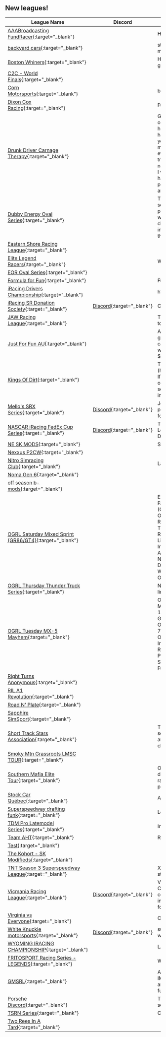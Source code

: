 ## New leagues!

| League Name | Discord | About |
|-------------------------------------------------------------------------------------------------------------------------------------|----------------------------------------------------------|------------------------------------------------------------------------------------------------------------------------------------------------------------------------------------------------------------------------------------------------------------------------------------------------------------------------------------------------------------------------------------------------------------------------------------------------------------------------------------------------------------------------------------------------------------------------------------------------------------------------------------------------------------------------------------------------------------------------------------------------------------------------------------------|
|[AAABroadcasting FundRacer](https://members.iracing.com/membersite/member/LeagueView.do?league=10242){:target="_blank"} | |Hosting AAABroadcasting Charity Races |
|[backyard cars](https://members.iracing.com/membersite/member/LeagueView.do?league=10265){:target="_blank"} | |started on 10/5/2023 its a sk modified tour that runs on mondays |
|[Boston Whiners](https://members.iracing.com/membersite/member/LeagueView.do?league=10245){:target="_blank"} | |Haterade, it's got what plants crave\. Petroleum fortified groundwater runoff\. |
|[C2C \- World Finals](https://members.iracing.com/membersite/member/LeagueView.do?league=10263){:target="_blank"} | | |
|[Corn Motorsports](https://members.iracing.com/membersite/member/LeagueView.do?league=10251){:target="_blank"} | |big blocks and 358 mods |
|[Dixon Cox Racing](https://members.iracing.com/membersite/member/LeagueView.do?league=10234){:target="_blank"} | |Fun League\. Come One Come All \! |
|[Drunk Driver Carnage Therapy](https://members.iracing.com/membersite/member/LeagueView.do?league=10248){:target="_blank"} | |Get drunk, and drive really fast cars at very high speeds on really twisty roads\. So you're too drunk to race? Not here\! See how bad you \*\*\* driving when you're hammered, and cause no harm or damage\. Drive any car you own\. Will this stop you from driving drunk IRL? IDK, maybe\. You think you are a great driver when you can't even walk? Here's your chance to prove it\. I got this idea trying to drive a GT3 BMW M4 @ Road Atlanta\. I could not make it through the first chicanes, and I did not think I was that drunk\. I am willing to pony up $10 bucks US, hard earned bucks to make it happen and If just 1 person sees the light, it's a win\.\.\.and it will be pretty fun and funny too\! |
|[Dubby Energy Oval Series](https://members.iracing.com/membersite/member/LeagueView.do?league=10262){:target="_blank"} | |This league is about having fun\. We are looking to start seasons up for a oval as well as for road\. If this gets popular enough where we get 15\-20 drivers every race we will start having cash prizes for wins and championships\. for now the league has no fees but if interested in supporting the cash prizes please contact the league owner\. |
|[Eastern Shore Racing League](https://members.iracing.com/membersite/member/LeagueView.do?league=10231){:target="_blank"} | | |
|[Elite Legend Racers](https://members.iracing.com/membersite/member/LeagueView.do?league=10235){:target="_blank"} | |We Strictly Race Advanced Legends\. |
|[EOR Oval Series](https://members.iracing.com/membersite/member/LeagueView.do?league=10224){:target="_blank"} | | |
|[Formula for Fun](https://members.iracing.com/membersite/member/LeagueView.do?league=10268){:target="_blank"} | |Fun League for people trying to get better |
|[iRacing Drivers Championship](https://members.iracing.com/membersite/member/LeagueView.do?league=10266){:target="_blank"} | |https://discord\.gg/XdVNJRw |
|[iRacing SR Donation Society](https://members.iracing.com/membersite/member/LeagueView.do?league=10255){:target="_blank"} |[Discord](https://discord.gg/r6y67PJ6za){:target="_blank"} |Created by former ACCSS members |
|[JAW Racing League](https://members.iracing.com/membersite/member/LeagueView.do?league=10232){:target="_blank"} | |The idea is to have folks here who are honest and willing to own up to mistakes\. Clean good hard racing is king |
|[Just For Fun AU](https://members.iracing.com/membersite/member/LeagueView.do?league=10223){:target="_blank"} | |Aussie Racing League \- No cost to race, no prizes, just good fun\.   The League is free however if you want to you can donate by Gifting Iracing Dollars on the Iracing website to Adam Bianchetti\. Each race costs about $1USD |
|[Kings Of Dirt](https://members.iracing.com/membersite/member/LeagueView.do?league=10252){:target="_blank"} | |This is a league hosted by Vanderpool Racing \(https://www\.facebook\.com/gaming/VanderpoolRacing\)\. If you are interested either apply directly to this league, or message the team page \(which we are more likely to see\) to be put on our list of drivers who are applied to be invited\. |
|[Mello's SRX Series](https://members.iracing.com/membersite/member/LeagueView.do?league=10240){:target="_blank"} |[Discord](https://discord.gg/ypMBVAgTkF){:target="_blank"} |Join Mello's SRX Series to enjoy exciting and action packed racing events\. This league is getting prepared for the SRX car to come available to iRacing\. |
|[NASCAR iRacing FedEx Cup Series](https://members.iracing.com/membersite/member/LeagueView.do?league=10218){:target="_blank"} |[Discord](https://discord.gg/RjweTVGhrd){:target="_blank"} |The NASCAR iRacing FedEx Cup Series is an iRacing League run by YouTuber Ethan Trendler\. Experienced Drivers Only\. |
|[NE SK MODS](https://members.iracing.com/membersite/member/LeagueView.do?league=10259){:target="_blank"} | |Strictly Sk Mods |
|[Nexxus P2CW](https://members.iracing.com/membersite/member/LeagueView.do?league=10249){:target="_blank"} | | |
|[Nitro Simracing Club](https://members.iracing.com/membersite/member/LeagueView.do?league=10258){:target="_blank"} | |La liga de Simracing mas grande de colombia |
|[Noma Gen 6](https://members.iracing.com/membersite/member/LeagueView.do?league=10267){:target="_blank"} | | |
|[off season b\-mods](https://members.iracing.com/membersite/member/LeagueView.do?league=10264){:target="_blank"} | | |
|[OGRL Saturday Mixed Sprint \(GR86/GT4\)](https://members.iracing.com/membersite/member/LeagueView.do?league=10244){:target="_blank"} | |Extension of Old Guy Racing League\. Follow us on Facebook and Join our Discord\!   Saturday Mixed Sprint \(GR86/GT4\)	Race Day		  			 Race Info\-	  Watkins Glen\- Boot		 October 7th	Setup	 Open  Charlotte Motorspeedway\- Roval		October 14th	Race Length	45 minutes  Canadian Tire Motorsports Park		October 21st	Quick Repairs	2  Road Atlanta\- Full		 October 28th	Qualifying	 3 laps/15min  Lime Rock Park\- Grand Prix		 November 4th		  Virginia International Raceway\- Full November 11th		  Road America\- Full		 November 18th		  Red Bull Ring\- Grand Prix		 November 25th		  Daytona International\- Road Course	December 2nd		  SPA\- Endurance Pits		 December 9th		  WeatherTech Laguna Seca\- Full		December 16th		  Okayama International\- Full		December 23rd		   |
|[OGRL Thursday Thunder Truck Series](https://members.iracing.com/membersite/member/LeagueView.do?league=10243){:target="_blank"} | |Nascar Trucks on various tracks\. 150 mile races, tire limits, 2 fast repairs, tire limits\. |
|[OGRL Tuesday MX\-5 Mayhem](https://members.iracing.com/membersite/member/LeagueView.do?league=10221){:target="_blank"} | |Old Guy Racing League   Season 1 of the Tuesday MX\-5 Mayhem   October 3rd\- Tsukuba Circuit\- 2000  October 10th\- Okayama\- Full  October 17th\- Lime Rock Park\- Grand Prix  October 24th\- Summit Point Raceway  October 31st\- Oulton Park\- International  November 7th\- Charlotte Motorspeedway\- Roval  November 14th\- Oran Park\- Grand Prix  November 21st\- Okayama International\- Short  November 28th\- Summit Point Raceway\- Jefferson Course  December 5th\- Oulton Park\- Fosters  December 12th\- Oran Park Raceway\-South  December 19th\- Weather Tech Laguna Seca\- Full |
|[Right Turns Anonymous](https://members.iracing.com/membersite/member/LeagueView.do?league=10257){:target="_blank"} | | |
|[RIL A1 Revolution](https://members.iracing.com/membersite/member/LeagueView.do?league=10239){:target="_blank"} | | |
|[Road N' Plate](https://members.iracing.com/membersite/member/LeagueView.do?league=10236){:target="_blank"} | | |
|[Sapphire SimSport](https://members.iracing.com/membersite/member/LeagueView.do?league=10247){:target="_blank"} | | |
|[Short Track Stars Association](https://members.iracing.com/membersite/member/LeagueView.do?league=10226){:target="_blank"} | |The Short Track Stars Association is a weekly iRacing series that runs exclusively LMSC on short tracks around the country\. We aim to mix competition with clean, hard racing |
|[Smoky Mtn Grassroots LMSC TOUR](https://members.iracing.com/membersite/member/LeagueView.do?league=10254){:target="_blank"} | | |
|[Southern Mafia Elite Tour](https://members.iracing.com/membersite/member/LeagueView.do?league=10228){:target="_blank"} | |Our league will a variety of cars each season will be different the season will consist of 12 regular season races and dependig on how maney drivers we get playoffs \! |
|[Stock Car Québec](https://members.iracing.com/membersite/member/LeagueView.do?league=10222){:target="_blank"} | |All Nascar |
|[Superspeedway drafting funk](https://members.iracing.com/membersite/member/LeagueView.do?league=10261){:target="_blank"} | |Learn to draft and have fun, stay out of trouble |
|[TDM Pro Latemodel Series](https://members.iracing.com/membersite/member/LeagueView.do?league=10220){:target="_blank"} | |Invite Only League\! |
|[Team AHT](https://members.iracing.com/membersite/member/LeagueView.do?league=10225){:target="_blank"} | |Racing Team of Atlanta Home Theater |
|[Test](https://members.iracing.com/membersite/member/LeagueView.do?league=10233){:target="_blank"} | | |
|[The Kohort \- SK Modifieds](https://members.iracing.com/membersite/member/LeagueView.do?league=10227){:target="_blank"} | | |
|[TNT Season 3 Superspeedway League](https://members.iracing.com/membersite/member/LeagueView.do?league=10230){:target="_blank"} | |Xfinity SS Money League racing on Tuesday nights starting 10/3/2023 |
|[Vicmania Racing League](https://members.iracing.com/membersite/member/LeagueView.do?league=10253){:target="_blank"} |[Discord](https://discord.gg/3qRHvZDa7t){:target="_blank"} |Vicmania Racing League, Started in 2020 as an Assetto Corsa Community which has now grown to have completed 11 Seasons in AC & ACC, Looking to grow into iRacing and have fun\! Prizes and trophies awarded for season winners\! |
|[Virginia vs Everyone](https://members.iracing.com/membersite/member/LeagueView.do?league=10241){:target="_blank"} | |Competitive League$ |
|[White Knuckle motorsports](https://members.iracing.com/membersite/member/LeagueView.do?league=10219){:target="_blank"} |[Discord](https://discord.gg/AyGfqWU7){:target="_blank"} |super latemodel series\.\. clean racing only no b\.s\. if u wreck someone intentional ur disqualified for next race |
|[WYOMING IRACING CHAMPIONSHIP](https://members.iracing.com/membersite/member/LeagueView.do?league=10237){:target="_blank"} | |LATE MODEL STOCK/ TOUR MODS |
|[FRITOSPORT Racing Series \- LEGENDS](https://members.iracing.com/membersite/member/LeagueView.do?league=10238){:target="_blank"} | |Wednesdays League |
|[GMSRL](https://members.iracing.com/membersite/member/LeagueView.do?league=10246){:target="_blank"} | |A low key league for class D, C license that mirrors the IMSA VP Sportscar Challenge \(LMP3 and GT4 classes\) and others TBD\. This is an AI enabled league so we have full grids and lots of passing and traffic\. |
|[Porsche Discord](https://members.iracing.com/membersite/member/LeagueView.do?league=10260){:target="_blank"} | |The official league of the unofficial Porsche Discord server |
|[TSRN Series](https://members.iracing.com/membersite/member/LeagueView.do?league=10229){:target="_blank"} | |Casual Competitive racing |
|[Two Rees In A Tard](https://members.iracing.com/membersite/member/LeagueView.do?league=10250){:target="_blank"} | | |

